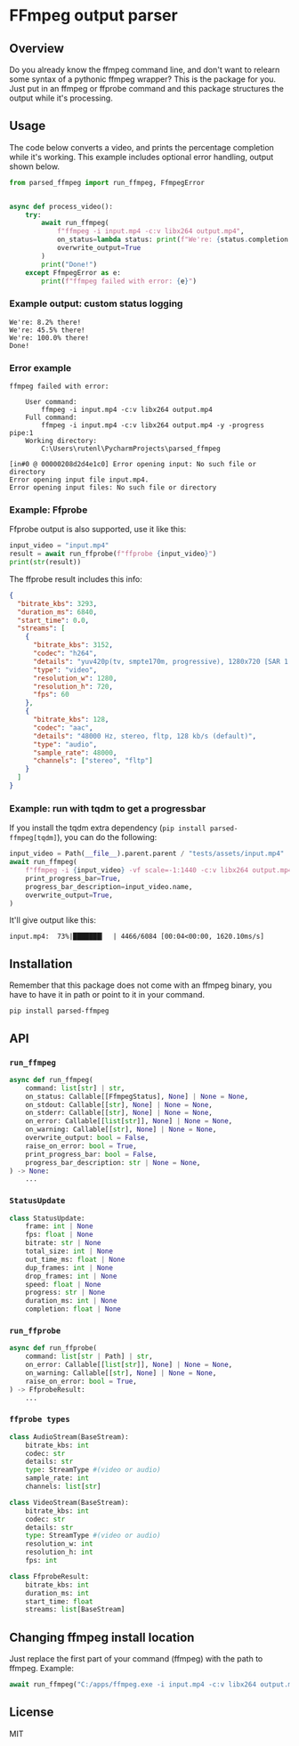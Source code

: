 # FFmpeg output parser

## Overview

Do you already know the ffmpeg command line, and don't want to relearn some syntax of a pythonic ffmpeg wrapper? This is
the package for you. Just put in an ffmpeg or ffprobe command and this package structures the output while it's processing.

## Usage

The code below converts a video, and prints the percentage completion while it's working.
This example includes optional error handling, output shown below.

```python
from parsed_ffmpeg import run_ffmpeg, FfmpegError


async def process_video():
    try:
        await run_ffmpeg(
            f"ffmpeg -i input.mp4 -c:v libx264 output.mp4",
            on_status=lambda status: print(f"We're: {status.completion * 100:.1f}% there!"),
            overwrite_output=True
        )
        print("Done!")
    except FfmpegError as e:
        print(f"ffmpeg failed with error: {e}")
```

### Example output: custom status logging

```text
We're: 8.2% there!
We're: 45.5% there!
We're: 100.0% there!
Done!
```

### Error example

```text
ffmpeg failed with error: 

	User command:
		ffmpeg -i input.mp4 -c:v libx264 output.mp4
	Full command:
		ffmpeg -i input.mp4 -c:v libx264 output.mp4 -y -progress pipe:1
	Working directory:
		C:\Users\rutenl\PycharmProjects\parsed_ffmpeg

[in#0 @ 00000208d2d4e1c0] Error opening input: No such file or directory
Error opening input file input.mp4.
Error opening input files: No such file or directory
```

### Example: Ffprobe

Ffprobe output is also supported, use it like this:

```python
input_video = "input.mp4"
result = await run_ffprobe(f"ffprobe {input_video}")
print(str(result))
```

The ffprobe result includes this info:

```json
{
  "bitrate_kbs": 3293,
  "duration_ms": 6840,
  "start_time": 0.0,
  "streams": [
    {
      "bitrate_kbs": 3152,
      "codec": "h264",
      "details": "yuv420p(tv, smpte170m, progressive), 1280x720 [SAR 1:1 DAR 16:9], 3152 kb/s, 60 fps, 60 tbr, 15360 tbn (default)",
      "type": "video",
      "resolution_w": 1280,
      "resolution_h": 720,
      "fps": 60
    },
    {
      "bitrate_kbs": 128,
      "codec": "aac",
      "details": "48000 Hz, stereo, fltp, 128 kb/s (default)",
      "type": "audio",
      "sample_rate": 48000,
      "channels": ["stereo", "fltp"]
    }
  ]
}
```

### Example: run with tqdm to get a progressbar

If you install the tqdm extra dependency (`pip install parsed-ffmpeg[tqdm]`), you can do the following:

```python
input_video = Path(__file__).parent.parent / "tests/assets/input.mp4"
await run_ffmpeg(
    f"ffmpeg -i {input_video} -vf scale=-1:1440 -c:v libx264 output.mp4",
    print_progress_bar=True,
    progress_bar_description=input_video.name,
    overwrite_output=True,
)
```

It'll give output like this:

```text
input.mp4:  73%|███████▎  | 4466/6084 [00:04<00:00, 1620.10ms/s]
```

## Installation

Remember that this package does not come with an ffmpeg binary, you have to have it in path or point to it in your
command.

```shell
pip install parsed-ffmpeg
```

## API

### `run_ffmpeg`

```python
async def run_ffmpeg(
    command: list[str] | str,
    on_status: Callable[[FfmpegStatus], None] | None = None,
    on_stdout: Callable[[str], None] | None = None,
    on_stderr: Callable[[str], None] | None = None,
    on_error: Callable[[list[str]], None] | None = None,
    on_warning: Callable[[str], None] | None = None,
    overwrite_output: bool = False,
    raise_on_error: bool = True,
    print_progress_bar: bool = False,
    progress_bar_description: str | None = None,
) -> None:
    ...
```

### `StatusUpdate`

```python
class StatusUpdate:
    frame: int | None
    fps: float | None
    bitrate: str | None
    total_size: int | None
    out_time_ms: float | None
    dup_frames: int | None
    drop_frames: int | None
    speed: float | None
    progress: str | None
    duration_ms: int | None
    completion: float | None
```

### `run_ffprobe`

```python
async def run_ffprobe(
    command: list[str | Path] | str,
    on_error: Callable[[list[str]], None] | None = None,
    on_warning: Callable[[str], None] | None = None,
    raise_on_error: bool = True,
) -> FfprobeResult:
    ...
```

### `ffprobe types`

```python
class AudioStream(BaseStream):
    bitrate_kbs: int
    codec: str
    details: str
    type: StreamType #(video or audio)
    sample_rate: int
    channels: list[str]

class VideoStream(BaseStream):
    bitrate_kbs: int
    codec: str
    details: str
    type: StreamType #(video or audio)
    resolution_w: int
    resolution_h: int
    fps: int

class FfprobeResult:
    bitrate_kbs: int
    duration_ms: int
    start_time: float
    streams: list[BaseStream]
```

## Changing ffmpeg install location

Just replace the first part of your command (ffmpeg) with the path to ffmpeg.
Example:

```python
await run_ffmpeg("C:/apps/ffmpeg.exe -i input.mp4 -c:v libx264 output.mp4 -y")
```

## License

MIT